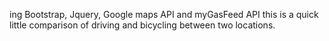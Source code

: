 ing Bootstrap, Jquery, Google maps API and myGasFeed API this is a quick little comparison of driving and bicycling between two locations. 
